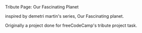 Tribute Page: Our Fascinating Planet

inspired by demetri martin's series, Our Fascinating planet.

Originally a project done for freeCodeCamp's tribute project task.